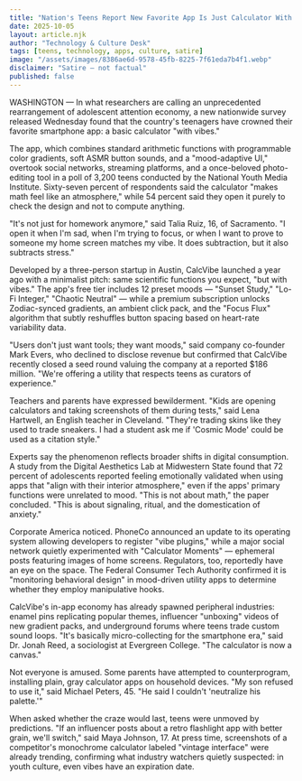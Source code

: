 ```yaml
---
title: "Nation's Teens Report New Favorite App Is Just Calculator With Vibes"
date: 2025-10-05
layout: article.njk
author: "Technology & Culture Desk"
tags: [teens, technology, apps, culture, satire]
image: "/assets/images/8386ae6d-9578-45fb-8225-7f61eda7b4f1.webp"
disclaimer: "Satire — not factual"
published: false
---
```


WASHINGTON — In what researchers are calling an unprecedented rearrangement of adolescent attention economy, a new nationwide survey released Wednesday found that the country's teenagers have crowned their favorite smartphone app: a basic calculator "with vibes."

The app, which combines standard arithmetic functions with programmable color gradients, soft ASMR button sounds, and a "mood-adaptive UI," overtook social networks, streaming platforms, and a once-beloved photo-editing tool in a poll of 3,200 teens conducted by the National Youth Media Institute. Sixty-seven percent of respondents said the calculator "makes math feel like an atmosphere," while 54 percent said they open it purely to check the design and not to compute anything.

"It's not just for homework anymore," said Talia Ruiz, 16, of Sacramento. "I open it when I'm sad, when I'm trying to focus, or when I want to prove to someone my home screen matches my vibe. It does subtraction, but it also subtracts stress."

Developed by a three-person startup in Austin, CalcVibe launched a year ago with a minimalist pitch: same scientific functions you expect, "but with vibes." The app's free tier includes 12 preset moods — "Sunset Study," "Lo-Fi Integer," "Chaotic Neutral" — while a premium subscription unlocks Zodiac-synced gradients, an ambient click pack, and the "Focus Flux" algorithm that subtly reshuffles button spacing based on heart-rate variability data.

"Users don't just want tools; they want moods," said company co-founder Mark Evers, who declined to disclose revenue but confirmed that CalcVibe recently closed a seed round valuing the company at a reported $186 million. "We're offering a utility that respects teens as curators of experience."

Teachers and parents have expressed bewilderment. "Kids are opening calculators and taking screenshots of them during tests," said Lena Hartwell, an English teacher in Cleveland. "They're trading skins like they used to trade sneakers. I had a student ask me if 'Cosmic Mode' could be used as a citation style."

Experts say the phenomenon reflects broader shifts in digital consumption. A study from the Digital Aesthetics Lab at Midwestern State found that 72 percent of adolescents reported feeling emotionally validated when using apps that "align with their interior atmosphere," even if the apps' primary functions were unrelated to mood. "This is not about math," the paper concluded. "This is about signaling, ritual, and the domestication of anxiety."

Corporate America noticed. PhoneCo announced an update to its operating system allowing developers to register "vibe plugins," while a major social network quietly experimented with "Calculator Moments" — ephemeral posts featuring images of home screens. Regulators, too, reportedly have an eye on the space. The Federal Consumer Tech Authority confirmed it is "monitoring behavioral design" in mood-driven utility apps to determine whether they employ manipulative hooks.

CalcVibe's in-app economy has already spawned peripheral industries: enamel pins replicating popular themes, influencer "unboxing" videos of new gradient packs, and underground forums where teens trade custom sound loops. "It's basically micro-collecting for the smartphone era," said Dr. Jonah Reed, a sociologist at Evergreen College. "The calculator is now a canvas."

Not everyone is amused. Some parents have attempted to counterprogram, installing plain, gray calculator apps on household devices. "My son refused to use it," said Michael Peters, 45. "He said I couldn't 'neutralize his palette.'"

When asked whether the craze would last, teens were unmoved by predictions. "If an influencer posts about a retro flashlight app with better grain, we'll switch," said Maya Johnson, 17. At press time, screenshots of a competitor's monochrome calculator labeled "vintage interface" were already trending, confirming what industry watchers quietly suspected: in youth culture, even vibes have an expiration date.